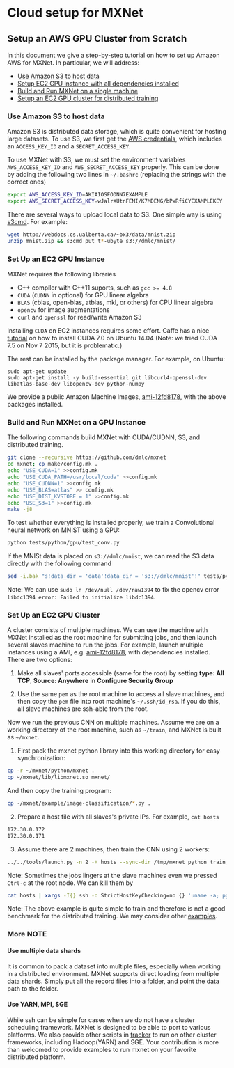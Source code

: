 # Cloud setup for MXNet

## Setup an AWS GPU Cluster from Scratch

In this document we give a step-by-step tutorial on how to set up Amazon AWS for
MXNet. In particular, we will address:

- [Use Amazon S3 to host data](#use-amazon-s3-to-host-data)
- [Setup EC2 GPU instance with all dependencies installed](#setup-an-ec2-gpu-instance)
- [Build and Run MXNet on a single machine](#build-and-run-mxnet-on-a-gpu-instance)
- [Setup an EC2 GPU cluster for distributed training](#setup-an-ec2-gpu-cluster)

### Use Amazon S3 to host data

Amazon S3 is distributed data storage, which is quite convenient for hosting large datasets. To use S3, we first get the
[AWS credentials](http://docs.aws.amazon.com/AWSSimpleQueueService/latest/SQSGettingStartedGuide/AWSCredentials.html),
which includes an `ACCESS_KEY_ID` and a `SECRET_ACCESS_KEY`.

To use MXNet with S3, we must set the environment variables `AWS_ACCESS_KEY_ID` and
`AWS_SECRET_ACCESS_KEY` properly. This can be done by adding the following two lines in
`~/.bashrc` (replacing the strings with the correct ones)

```bash
export AWS_ACCESS_KEY_ID=AKIAIOSFODNN7EXAMPLE
export AWS_SECRET_ACCESS_KEY=wJalrXUtnFEMI/K7MDENG/bPxRfiCYEXAMPLEKEY
```

There are several ways to upload local data to S3. One simple way is using
[s3cmd](http://s3tools.org/s3cmd). For example:

```bash
wget http://webdocs.cs.ualberta.ca/~bx3/data/mnist.zip
unzip mnist.zip && s3cmd put t*-ubyte s3://dmlc/mnist/
```

### Set Up an EC2 GPU Instance

MXNet requires the following libraries

- C++ compiler with C++11 suports, such as `gcc >= 4.8`
- `CUDA` (`CUDNN` in optional) for GPU linear algebra
- `BLAS` (cblas, open-blas, atblas, mkl, or others) for CPU linear algebra
- `opencv` for image augmentations
- `curl` and `openssl` for read/write Amazon S3

Installing `CUDA` on EC2 instances requires some effort. Caffe has a nice
[tutorial](https://github.com/BVLC/caffe/wiki/Install-Caffe-on-EC2-from-scratch-(Ubuntu,-CUDA-7,-cuDNN))
on how to install CUDA 7.0 on Ubuntu 14.04 (Note: we tried CUDA 7.5 on Nov 7
2015, but it is problematic.)

The rest can be installed by the package manager. For example, on Ubuntu:

```
sudo apt-get update
sudo apt-get install -y build-essential git libcurl4-openssl-dev libatlas-base-dev libopencv-dev python-numpy
```

We provide a public Amazon Machine Images, [ami-12fd8178](https://console.aws.amazon.com/ec2/v2/home?region=us-east-1#LaunchInstanceWizard:ami=ami-12fd8178), with the above packages installed.


### Build and Run MXNet on a GPU Instance

The following commands build MXNet with CUDA/CUDNN, S3, and distributed
training.

```bash
git clone --recursive https://github.com/dmlc/mxnet
cd mxnet; cp make/config.mk .
echo "USE_CUDA=1" >>config.mk
echo "USE_CUDA_PATH=/usr/local/cuda" >>config.mk
echo "USE_CUDNN=1" >>config.mk
echo "USE_BLAS=atlas" >> config.mk
echo "USE_DIST_KVSTORE = 1" >>config.mk
echo "USE_S3=1" >>config.mk
make -j8
```

To test whether everything is installed properly, we train a Convolutional neural network on MNIST using a GPU:

```bash
python tests/python/gpu/test_conv.py
```

If the MNISt data is placed on `s3://dmlc/mnist`, we can read the S3 data directly with the following command

```bash
sed -i.bak "s!data_dir = 'data'!data_dir = 's3://dmlc/mnist'!" tests/python/gpu/test_conv.py
```

Note: We can use `sudo ln /dev/null /dev/raw1394` to fix the opencv error `libdc1394 error: Failed to initialize libdc1394`.

### Set Up an EC2 GPU Cluster

A cluster consists of multiple machines. We can use the machine with MXNet
installed as the root machine for submitting jobs, and then launch several
slaves machine to run the jobs. For example, launch multiple instances using a
AMI, e.g.
[ami-12fd8178](https://console.aws.amazon.com/ec2/v2/home?region=us-east-1#LaunchInstanceWizard:ami=ami-12fd8178),
with dependencies installed. There are two options:

1. Make all slaves' ports accessible (same for the root) by setting **type: All TCP**,
   **Source: Anywhere** in **Configure Security Group**

2. Use the same `pem` as the root machine to access all slave machines, and
   then copy the `pem` file into root machine's `~/.ssh/id_rsa`. If you do this, all slave machines are ssh-able from the root.

Now we run the previous CNN on multiple machines. Assume we are on a working
directory of the root machine, such as `~/train`, and MXNet is built as `~/mxnet`.

1. First pack the mxnet python library into this working directory for easy
  synchronization:

  ```bash
  cp -r ~/mxnet/python/mxnet .
  cp ~/mxnet/lib/libmxnet.so mxnet/
  ```

  And then copy the training program:

  ```bash
  cp ~/mxnet/example/image-classification/*.py .
  ```

2. Prepare a host file with all slaves's private IPs. For example, `cat hosts`

  ```bash
  172.30.0.172
  172.30.0.171
  ```

3. Assume there are 2 machines, then train the CNN using 2 workers:

  ```bash
  ../../tools/launch.py -n 2 -H hosts --sync-dir /tmp/mxnet python train_mnist.py --kv-store dist_sync
  ```

Note: Sometimes the jobs lingers at the slave machines even we pressed `Ctrl-c`
at the root node. We can kill them by

```bash
cat hosts | xargs -I{} ssh -o StrictHostKeyChecking=no {} 'uname -a; pgrep python | xargs kill -9'
```

Note: The above example is quite simple to train and therefore is not a good
benchmark for the distributed training. We may consider other [examples](https://github.com/dmlc/mxnet/tree/master/example/image-classification).

### More NOTE
#### Use multiple data shards
It is common to pack a dataset into multiple files, especially when working in a distributed environment. MXNet supports direct loading from multiple data shards. Simply put all the record files into a folder, and point the data path to the folder.

#### Use YARN, MPI, SGE
While ssh can be simple for cases when we do not have a cluster scheduling framework. MXNet is designed to be able to port to various platforms.  We also provide other scripts in [tracker](https://github.com/dmlc/dmlc-core/tree/master/tracker) to run on other cluster frameworks, including Hadoop(YARN) and SGE. Your contribution is more than welcomed to provide examples to run mxnet on your favorite distributed platform.
